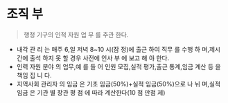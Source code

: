 # 조직 부

> 행정 기구의 인적 자원 업 무 를 주관 한다.

* 내각 관 리 는 매주 6,일 저녁 8~10 시(잠 정)에 출근 하여 직무 를 수행 하 며,제시간에 출석 하지 못 할 경우 사전에 인사 부 에 보고 해 야 한다.
* 인력 자원 분야 의 업무,예 를 들 어 인원 모집,실적 평가,출근 통계,임금 계산 등 을 책임 집 니 다.
* 지역사회 관리자 의 임금 은 기초 임금(50%)+실적 임금(50%)으로 나 뉘 며,실적 임금 은 기관 별 장관 평 점 에 따라 계산한다(10 점 만점 제)